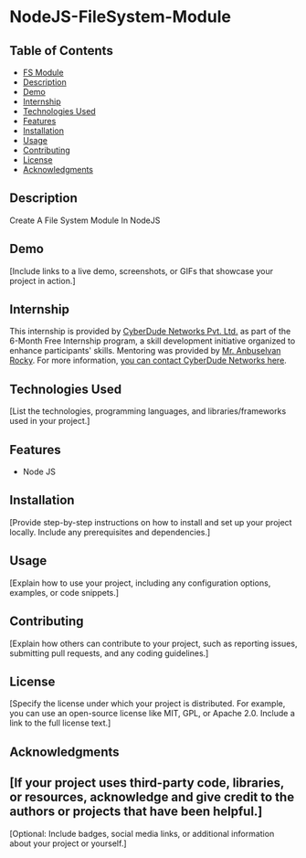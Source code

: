 # NodeJS-FileSystem-Module

## Table of Contents

- [FS Module](#project-title)
- [Description](#description)
- [Demo](#demo)
- [Internship](#internship)
- [Technologies Used](#technologies-used)
- [Features](#features)
- [Installation](#installation)
- [Usage](#usage)
- [Contributing](#contributing)
- [License](#license)
- [Acknowledgments](#acknowledgments)

## Description

Create A File System Module In NodeJS

## Demo

[Include links to a live demo, screenshots, or GIFs that showcase your project in action.]

## Internship

This internship is provided by [CyberDude Networks Pvt. Ltd.](https://youtube.com/cyberdudenetworks) as part of the 6-Month Free Internship program, a skill development initiative organized to enhance participants' skills. Mentoring was provided by [Mr. Anbuselvan Rocky](https://instagram.com/anbuselvanrocky). For more information, [you can contact CyberDude Networks here](https://cyberdudenetworks.com).

## Technologies Used

[List the technologies, programming languages, and libraries/frameworks used in your project.]

## Features

- Node JS

## Installation

[Provide step-by-step instructions on how to install and set up your project locally. Include any prerequisites and dependencies.]

## Usage

[Explain how to use your project, including any configuration options, examples, or code snippets.]

## Contributing

[Explain how others can contribute to your project, such as reporting issues, submitting pull requests, and any coding guidelines.]

## License

[Specify the license under which your project is distributed. For example, you can use an open-source license like MIT, GPL, or Apache 2.0. Include a link to the full license text.]

## Acknowledgments

## [If your project uses third-party code, libraries, or resources, acknowledge and give credit to the authors or projects that have been helpful.]

[Optional: Include badges, social media links, or additional information about your project or yourself.]
